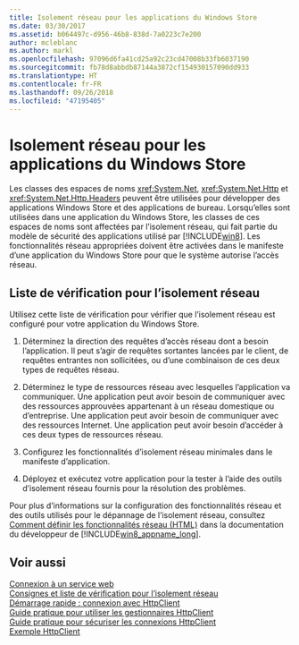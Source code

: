 ```yaml
---
title: Isolement réseau pour les applications du Windows Store
ms.date: 03/30/2017
ms.assetid: b064497c-d956-46b8-838d-7a0223c7e200
author: mcleblanc
ms.author: markl
ms.openlocfilehash: 97096d6fa41cd25a92c23cd47008b33fb6037190
ms.sourcegitcommit: fb78d8abbdb87144a3872cf154930157090dd933
ms.translationtype: HT
ms.contentlocale: fr-FR
ms.lasthandoff: 09/26/2018
ms.locfileid: "47195405"
---
```

# <a name="network-isolation-for-windows-store-apps"></a>Isolement réseau pour les applications du Windows Store
Les classes des espaces de noms <xref:System.Net>, <xref:System.Net.Http> et <xref:System.Net.Http.Headers> peuvent être utilisées pour développer des applications Windows Store et des applications de bureau. Lorsqu’elles sont utilisées dans une application du Windows Store, les classes de ces espaces de noms sont affectées par l’isolement réseau, qui fait partie du modèle de sécurité des applications utilisé par [!INCLUDE[win8](../../../includes/win8-md.md)]. Les fonctionnalités réseau appropriées doivent être activées dans le manifeste d’une application du Windows Store pour que le système autorise l’accès réseau.  
  
## <a name="checklist-for-network-isolation"></a>Liste de vérification pour l’isolement réseau  
 Utilisez cette liste de vérification pour vérifier que l’isolement réseau est configuré pour votre application du Windows Store.  
  
1.  Déterminez la direction des requêtes d’accès réseau dont a besoin l’application. Il peut s’agir de requêtes sortantes lancées par le client, de requêtes entrantes non sollicitées, ou d’une combinaison de ces deux types de requêtes réseau.  
  
2.  Déterminez le type de ressources réseau avec lesquelles l’application va communiquer. Une application peut avoir besoin de communiquer avec des ressources approuvées appartenant à un réseau domestique ou d’entreprise. Une application peut avoir besoin de communiquer avec des ressources Internet. Une application peut avoir besoin d’accéder à ces deux types de ressources réseau.  
  
3.  Configurez les fonctionnalités d’isolement réseau minimales dans le manifeste d’application.  
  
4.  Déployez et exécutez votre application pour la tester à l’aide des outils d’isolement réseau fournis pour la résolution des problèmes.  
  
 Pour plus d’informations sur la configuration des fonctionnalités réseau et des outils utilisés pour le dépannage de l’isolement réseau, consultez [Comment définir les fonctionnalités réseau (HTML)](https://go.microsoft.com/fwlink/?LinkID=228265) dans la documentation du développeur de [!INCLUDE[win8_appname_long](../../../includes/win8-appname-long-md.md)].  
  
## <a name="see-also"></a>Voir aussi  
 [Connexion à un service web](https://go.microsoft.com/fwlink/?LinkID=245696)  
 [Consignes et liste de vérification pour l’isolement réseau](https://go.microsoft.com/fwlink/?LinkID=228265)  
 [Démarrage rapide : connexion avec HttpClient](https://go.microsoft.com/fwlink/?LinkId=245697)  
 [Guide pratique pour utiliser les gestionnaires HttpClient](https://go.microsoft.com/fwlink/?LinkId=245699)  
 [Guide pratique pour sécuriser les connexions HttpClient](https://go.microsoft.com/fwlink/?LinkId=245698)  
 [Exemple HttpClient](https://go.microsoft.com/fwlink/?LinkId=242550)
